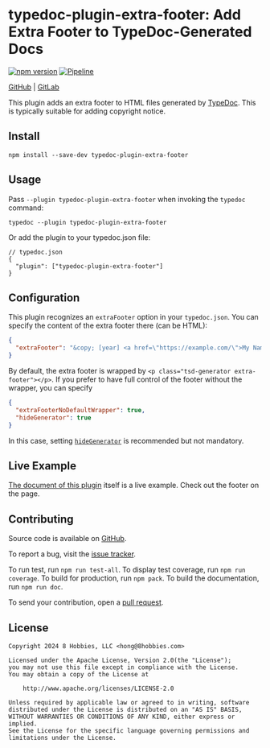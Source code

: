# typedoc-plugin-extra-footer: Add Extra Footer to TypeDoc-Generated Docs

[![npm version](https://badge.fury.io/js/typedoc-plugin-extra-footer.svg)](https://badge.fury.io/js/typedoc-plugin-extra-footer)
[![Pipeline](https://github.com/8hobbies/typedoc-plugin-extra-footer/actions/workflows/runtime.yml/badge.svg)](https://github.com/8hobbies/typedoc-plugin-extra-footer/actions/workflows/runtime.yml)

[GitHub](https://github.com/8hobbies/typedoc-plugin-extra-footer) | [GitLab](https://gitlab.com/8hobbies/typedoc-plugin-extra-footer)

This plugin adds an extra footer to HTML files generated by [TypeDoc][]. This is typically suitable
for adding copyright notice.

## Install

```
npm install --save-dev typedoc-plugin-extra-footer
```

## Usage

Pass `--plugin typedoc-plugin-extra-footer` when invoking the `typedoc` command:

```
typedoc --plugin typedoc-plugin-extra-footer
```

Or add the plugin to your typedoc.json file:

```
// typedoc.json
{
  "plugin": ["typedoc-plugin-extra-footer"]
}
```

## Configuration

This plugin recognizes an `extraFooter` option in your `typedoc.json`. You can specify the content
of the extra footer there (can be HTML):

```json
{
  "extraFooter": "&copy; [year] <a href=\"https://example.com/\">My Name</a>"
}
```

By default, the extra footer is wrapped by `<p class="tsd-generator extra-footer"></p>`. If you
prefer to have full control of the footer without the wrapper, you can specify

```json
{
  "extraFooterNoDefaultWrapper": true,
  "hideGenerator": true
}
```

In this case, setting [`hideGenerator`][] is recommended but not mandatory.

## Live Example

[The document of this plugin](https://typedoc-extra-footer.8hob.io) itself is a live example.
Check out the footer on the page.

## Contributing

Source code is available on [GitHub][].

To report a bug, visit the [issue tracker][].

To run test, run `npm run test-all`. To display test coverage, run `npm run coverage`. To build for
production, run `npm pack`. To build the documentation, run `npm run doc`.

To send your contribution, open a [pull request][].

## License

```text
Copyright 2024 8 Hobbies, LLC <hong@8hobbies.com>

Licensed under the Apache License, Version 2.0(the "License");
you may not use this file except in compliance with the License.
You may obtain a copy of the License at

    http://www.apache.org/licenses/LICENSE-2.0

Unless required by applicable law or agreed to in writing, software
distributed under the License is distributed on an "AS IS" BASIS,
WITHOUT WARRANTIES OR CONDITIONS OF ANY KIND, either express or implied.
See the License for the specific language governing permissions and
limitations under the License.
```

[`hideGenerator`]: https://typedoc.org/options/output/#hidegenerator
[GitHub]: https://github.com/8hobbies/typedoc-plugin-extra-footer
[TypeDoc]: https://typedoc.org/
[issue tracker]: https://github.com/8hobbies/typedoc-plugin-extra-header/issues
[pull request]: https://github.com/8hobbies/typedoc-plugin-extra-header/pulls
